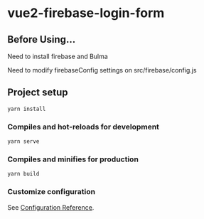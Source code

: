 # vue2-firebase-login-form

## Before Using...
Need to install firebase and Bulma

Need to modify firebaseConfig settings on src/firebase/config.js

## Project setup
```
yarn install
```

### Compiles and hot-reloads for development
```
yarn serve
```

### Compiles and minifies for production
```
yarn build
```

### Customize configuration
See [Configuration Reference](https://cli.vuejs.org/config/).
